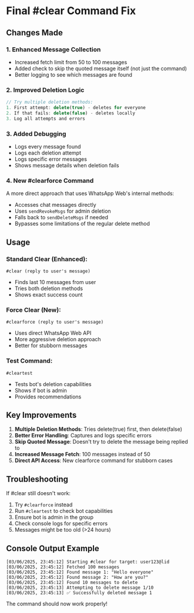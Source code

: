 # Final #clear Command Fix

## Changes Made

### 1. Enhanced Message Collection
- Increased fetch limit from 50 to 100 messages
- Added check to skip the quoted message itself (not just the command)
- Better logging to see which messages are found

### 2. Improved Deletion Logic
```javascript
// Try multiple deletion methods:
1. First attempt: delete(true) - deletes for everyone
2. If that fails: delete(false) - deletes locally
3. Log all attempts and errors
```

### 3. Added Debugging
- Logs every message found
- Logs each deletion attempt
- Logs specific error messages
- Shows message details when deletion fails

### 4. New #clearforce Command
A more direct approach that uses WhatsApp Web's internal methods:
- Accesses chat messages directly
- Uses `sendRevokeMsgs` for admin deletion
- Falls back to `sendDeleteMsgs` if needed
- Bypasses some limitations of the regular delete method

## Usage

### Standard Clear (Enhanced):
```
#clear (reply to user's message)
```
- Finds last 10 messages from user
- Tries both deletion methods
- Shows exact success count

### Force Clear (New):
```
#clearforce (reply to user's message)
```
- Uses direct WhatsApp Web API
- More aggressive deletion approach
- Better for stubborn messages

### Test Command:
```
#cleartest
```
- Tests bot's deletion capabilities
- Shows if bot is admin
- Provides recommendations

## Key Improvements

1. **Multiple Deletion Methods**: Tries delete(true) first, then delete(false)
2. **Better Error Handling**: Captures and logs specific errors
3. **Skip Quoted Message**: Doesn't try to delete the message being replied to
4. **Increased Message Fetch**: 100 messages instead of 50
5. **Direct API Access**: New clearforce command for stubborn cases

## Troubleshooting

If #clear still doesn't work:
1. Try `#clearforce` instead
2. Run `#cleartest` to check bot capabilities
3. Ensure bot is admin in the group
4. Check console logs for specific errors
5. Messages might be too old (>24 hours)

## Console Output Example
```
[03/06/2025, 23:45:12] Starting #clear for target: user123@lid
[03/06/2025, 23:45:12] Fetched 100 messages
[03/06/2025, 23:45:12] Found message 1: "Hello everyone"
[03/06/2025, 23:45:12] Found message 2: "How are you?"
[03/06/2025, 23:45:12] Found 10 messages to delete
[03/06/2025, 23:45:13] Attempting to delete message 1/10
[03/06/2025, 23:45:13] ✅ Successfully deleted message 1
```

The command should now work properly!